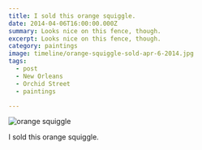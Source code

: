 ```yaml
---
title: I sold this orange squiggle.
date: 2014-04-06T16:00:00.000Z
summary: Looks nice on this fence, though.
excerpt: Looks nice on this fence, though.
category: paintings
image: timeline/orange-squiggle-sold-apr-6-2014.jpg
tags:
  - post 
  - New Orleans
  - Orchid Street
  - paintings

---
```


![orange squiggle](/static/img/paintings/orange-squiggle-sold-apr-6-2014.jpg "orange squiggle")

I sold this orange squiggle.